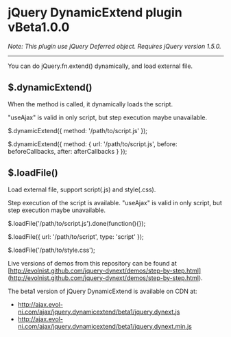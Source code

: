 # jQuery DynamicExtend plugin vBeta1.0.0

_Note: This plugin use jQuery Deferred object. Requires jQuery version 1.5.0._

----

You can do jQuery.fn.extend() dynamically, and load external file.


## $.dynamicExtend()

When the method is called, it dynamically loads the script.

"useAjax" is valid in only script, but step execution maybe unavailable.

$.dynamicExtend({
	method: '/path/to/script.js'
});

$.dynamicExtend({
	method: {
		url: '/path/to/script.js',
		before: beforeCallbacks,
		after: afterCallbacks
	}
});


## $.loadFile()

Load external file, support script(.js) and style(.css).

Step execution of the script is available.
"useAjax" is valid in only script, but step execution maybe unavailable.

$.loadFile('/path/to/script.js').done(function(){});

$.loadFile({
	url: '/path/to/script',
	type: 'script'
});

$.loadFile('/path/to/style.css');


Live versions of demos from this repository can be found at [http://evolnist.github.com/jquery-dynext/demos/step-by-step.html] (http://evolnist.github.com/jquery-dynext/demos/step-by-step.html).

<p>The beta1 version of jQuery DynamicExtend is available on CDN at:
<ul>
<li><a href="http://ajax.evol-ni.com/ajax/jquery.dynamicextend/beta1/jquery.dynext.js">http://ajax.evol-ni.com/ajax/jquery.dynamicextend/beta1/jquery.dynext.js</a></li>
<li><a href="http://ajax.evol-ni.com/ajax/jquery.dynamicextend/beta1/jquery.dynext.min.js">http://ajax.evol-ni.com/ajax/jquery.dynamicextend/beta1/jquery.dynext.min.js</a></li>
</ul></p>

